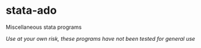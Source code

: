 # stata-ado
Miscellaneous stata programs

*Use at your own risk, these programs have not been tested for general use*